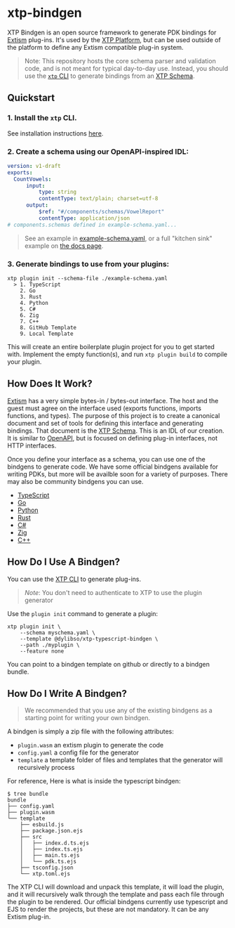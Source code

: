 # xtp-bindgen

XTP Bindgen is an open source framework to generate PDK bindings for
[Extism](https://extism.org) plug-ins. It's used by the
[XTP Platform](https://www.getxtp.com/), but can be used outside of the platform
to define any Extism compatible plug-in system.

> Note: This repository hosts the core schema parser and validation code, and is
> not meant for typical day-to-day use. Instead, you should use the
> [`xtp` CLI]((https://docs.xtp.dylibso.com/docs/cli#installation)) to generate
> bindings from an
> [XTP Schema](https://docs.xtp.dylibso.com/docs/concepts/xtp-schema).

## Quickstart

### 1. Install the `xtp` CLI.

See installation instructions
[here](https://docs.xtp.dylibso.com/docs/cli#installation).

### 2. Create a schema using our OpenAPI-inspired IDL:

```yaml
version: v1-draft
exports: 
  CountVowels:
      input: 
          type: string
          contentType: text/plain; charset=utf-8
      output:
          $ref: "#/components/schemas/VowelReport"
          contentType: application/json
# components.schemas defined in example-schema.yaml...
```

> See an example in [example-schema.yaml](./example-schema.yaml), or a full
> "kitchen sink" example on
> [the docs page](https://docs.xtp.dylibso.com/docs/concepts/xtp-schema/).

### 3. Generate bindings to use from your plugins:

```
xtp plugin init --schema-file ./example-schema.yaml
  > 1. TypeScript                      
    2. Go                              
    3. Rust                            
    4. Python                          
    5. C#                              
    6. Zig                             
    7. C++                             
    8. GitHub Template                 
    9. Local Template
```

This will create an entire boilerplate plugin project for you to get started
with. Implement the empty function(s), and run `xtp plugin build` to compile
your plugin.

## How Does It Work?

[Extism](https://extism.org) has a very simple bytes-in / bytes-out interface.
The host and the guest must agree on the interface used (exports functions,
imports functions, and types). The purpose of this project is to create a
canonical document and set of tools for defining this interface and generating
bindings. That document is the
[XTP Schema](https://docs.xtp.dylibso.com/docs/concepts/xtp-schema). This is an
IDL of our creation. It is similar to [OpenAPI](https://www.openapis.org/), but
is focused on defining plug-in interfaces, not HTTP interfaces.

Once you define your interface as a schema, you can use one of the bindgens to
generate code. We have some official bindgens available for writing PDKs, but
more will be availble soon for a variety of purposes. There may also be
community bindgens you can use.

- [TypeScript](https://github.com/dylibso/xtp-typescript-bindgen)
- [Go](https://github.com/dylibso/xtp-go-bindgen)
- [Python](https://github.com/dylibso/xtp-python-bindgen)
- [Rust](https://github.com/dylibso/xtp-rust-bindgen)
- [C#](https://github.com/dylibso/xtp-csharp-bindgen)
- [Zig](https://github.com/dylibso/xtp-zig-bindgen)
- [C++](https://github.com/dylibso/xtp-cpp-bindgen)

## How Do I Use A Bindgen?

You can use the [XTP CLI](https://docs.xtp.dylibso.com/docs/cli/) to generate
plug-ins.

> _Note_: You don't need to authenticate to XTP to use the plugin generator

Use the `plugin init` command to generate a plugin:

```
xtp plugin init \
    --schema myschema.yaml \
    --template @dylibso/xtp-typescript-bindgen \
    --path ./myplugin \
    --feature none
```

You can point to a bindgen template on github or directly to a bindgen bundle.

## How Do I Write A Bindgen?

> We recommended that you use any of the existing bindgens as a starting point
> for writing your own bindgen.

A bindgen is simply a zip file with the following attributes:

- `plugin.wasm` an extism plugin to generate the code
- `config.yaml` a config file for the generator
- `template` a template folder of files and templates that the generator will
  recursively process

For reference, Here is what is inside the typescript bindgen:

```
$ tree bundle
bundle
├── config.yaml
├── plugin.wasm
└── template
    ├── esbuild.js
    ├── package.json.ejs
    ├── src
    │   ├── index.d.ts.ejs
    │   ├── index.ts.ejs
    │   ├── main.ts.ejs
    │   └── pdk.ts.ejs
    ├── tsconfig.json
    └── xtp.toml.ejs
```

The XTP CLI will download and unpack this template, it will load the plugin, and
it will recursively walk through the template and pass each file through the
plugin to be rendered. Our official bindgens currently use typescript and EJS to
render the projects, but these are not mandatory. It can be any Extism plug-in.
